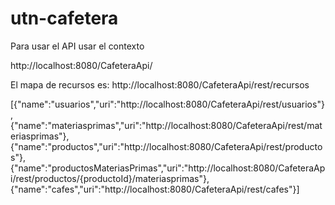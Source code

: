 utn-cafetera
============

Para usar el API usar el contexto 

http://localhost:8080/CafeteraApi/

El mapa de recursos es:
http://localhost:8080/CafeteraApi/rest/recursos

[{"name":"usuarios","uri":"http://localhost:8080/CafeteraApi/rest/usuarios"},{"name":"materiasprimas","uri":"http://localhost:8080/CafeteraApi/rest/materiasprimas"},{"name":"productos","uri":"http://localhost:8080/CafeteraApi/rest/productos"},{"name":"productosMateriasPrimas","uri":"http://localhost:8080/CafeteraApi/rest/productos/{productoId}/materiasprimas"},{"name":"cafes","uri":"http://localhost:8080/CafeteraApi/rest/cafes"}]




